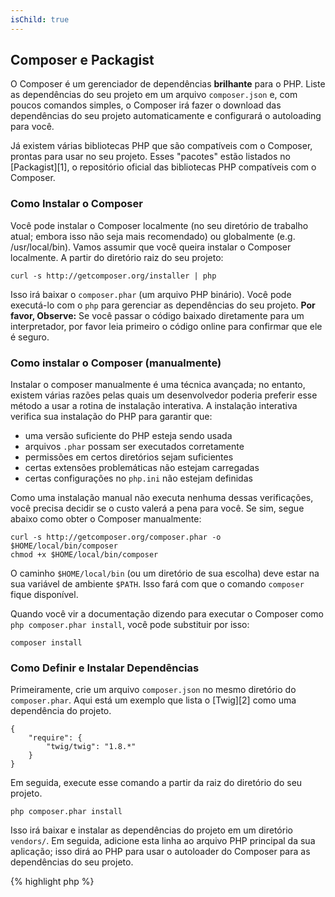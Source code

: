 ```yaml
---
isChild: true
---
```


## Composer e Packagist

O Composer é um gerenciador de dependências **brilhante** para o PHP. Liste as dependências do seu projeto em um arquivo `composer.json` e, com poucos comandos simples, o Composer irá fazer o download das dependências do seu projeto automaticamente e configurará o autoloading para você.

Já existem várias bibliotecas PHP que são compatíveis com o Composer, prontas para usar no seu projeto. Esses "pacotes" estão listados no [Packagist][1], o repositório oficial das bibliotecas PHP compatíveis com o Composer.

### Como Instalar o Composer

Você pode instalar o Composer localmente (no seu diretório de trabalho atual; embora isso não seja mais recomendado) ou globalmente (e.g. /usr/local/bin). Vamos assumir que você queira instalar o Composer localmente. A partir do diretório raiz do seu projeto:

    curl -s http://getcomposer.org/installer | php

Isso irá baixar o `composer.phar` (um arquivo PHP binário). Você pode executá-lo com o `php` para gerenciar as dependências do seu projeto. <strong>Por favor, Observe:</strong> Se você passar o código baixado diretamente para um interpretador, por favor leia primeiro o código online para confirmar que ele é seguro.

### Como instalar o Composer (manualmente)

Instalar o composer manualmente é uma técnica avançada; no entanto, existem várias razões pelas quais um desenvolvedor poderia preferir esse método a usar a rotina de instalação interativa. A instalação interativa verifica sua instalação do PHP para garantir que:

- uma versão suficiente do PHP esteja sendo usada
- arquivos `.phar` possam ser executados corretamente
- permissões em certos diretórios sejam suficientes
- certas extensões problemáticas não estejam carregadas
- certas configurações no `php.ini` não estejam definidas

Como uma instalação manual não executa nenhuma dessas verificações, você precisa decidir se o custo valerá a pena para você. Se sim, segue abaixo como obter o Composer manualmente:

    curl -s http://getcomposer.org/composer.phar -o $HOME/local/bin/composer
    chmod +x $HOME/local/bin/composer

O caminho `$HOME/local/bin` (ou um diretório de sua escolha) deve estar na sua variável de ambiente `$PATH`. Isso fará com que o comando `composer` fique disponível.

Quando você vir a documentação dizendo para executar o Composer como `php composer.phar install`, você pode substituir por isso:

    composer install

### Como Definir e Instalar Dependências

Primeiramente, crie um arquivo `composer.json` no mesmo diretório do `composer.phar`. Aqui está um exemplo que lista o [Twig][2] como uma dependência do projeto.

	{
	    "require": {
	        "twig/twig": "1.8.*"
	    }
	}

Em seguida, execute esse comando a partir da raiz do diretório do seu projeto.

    php composer.phar install

Isso irá baixar e instalar as dependências do projeto em um diretório `vendors/`. Em seguida, adicione esta linha ao arquivo PHP principal da sua aplicação; isso dirá ao PHP para usar o autoloader do Composer para as dependências do seu projeto.

{% highlight php %}
<?php
require 'vendor/autoload.php';
{% endhighlight %}

Agora você pode usar as dependências do seu projeto, e elas serão carregadas automaticamente sob demanda.

* [Aprenda sobre o Composer][3]

[1]: http://packagist.org/
[2]: http://twig.sensiolabs.org
[3]: http://getcomposer.org/doc/00-intro.md
